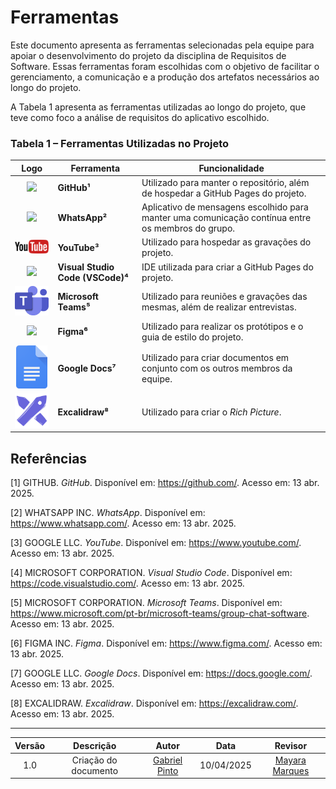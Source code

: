 # Ferramentas

Este documento apresenta as ferramentas selecionadas pela equipe para apoiar o desenvolvimento do projeto da disciplina de Requisitos de Software. Essas ferramentas foram escolhidas com o objetivo de facilitar o gerenciamento, a comunicação e a produção dos artefatos necessários ao longo do projeto.

A Tabela 1 apresenta as ferramentas utilizadas ao longo do projeto, que teve como foco a análise de requisitos do aplicativo escolhido.

### Tabela 1 – Ferramentas Utilizadas no Projeto

| Logo      | Ferramenta       | Funcionalidade                                                                 |
|-----------|------------------|--------------------------------------------------------------------------------|
| <div align="center"><img src="https://github.githubassets.com/images/modules/logos_page/GitHub-Mark.png" width="100px"> |**GitHub¹**|Utilizado para manter o repositório, além de hospedar a GitHub Pages do projeto.|
| <div align="center"><img src="https://upload.wikimedia.org/wikipedia/commons/6/6b/WhatsApp.svg" width="100px"> |**WhatsApp²**|Aplicativo de mensagens escolhido para manter uma comunicação contínua entre os membros do grupo.|
| <div align="center"><img src="../../assets/images/logos/logo_youtube.png" width="100px"> |**YouTube³**|Utilizado para hospedar as gravações do projeto.|
| <div align="center"><img src="https://upload.wikimedia.org/wikipedia/commons/9/9a/Visual_Studio_Code_1.35_icon.svg" width="100px"> |**Visual Studio Code (VSCode)⁴**| IDE utilizada para criar a GitHub Pages do projeto.|
| <div align="center"><img src="../../assets/images/logos/logo_teams.png" width="100px"> |**Microsoft Teams⁵**| Utilizado para reuniões e gravações das mesmas, além de realizar entrevistas.|
| <div align="center"><img src="https://upload.wikimedia.org/wikipedia/commons/3/33/Figma-logo.svg" width="50px"> |**Figma⁶**| Utilizado para realizar os protótipos e o guia de estilo do projeto.|
| <div align="center"><img src="../../assets/images/logos/logo_google_docs.png" width="50px"> |**Google Docs⁷**|Utilizado para criar documentos em conjunto com os outros membros da equipe.    |
| <div align="center"><img src="../../assets/images/logos/logo_excalidraw.png" width="100px"> |**Excalidraw⁸**|Utilizado para criar o *Rich Picture*.                                          |
 
## Referências

[1] GITHUB. *GitHub*. Disponível em: <https://github.com/>. Acesso em: 13 abr. 2025.

[2] WHATSAPP INC. *WhatsApp*. Disponível em: <https://www.whatsapp.com/>. Acesso em: 13 abr. 2025.

[3] GOOGLE LLC. *YouTube*. Disponível em: <https://www.youtube.com/>. Acesso em: 13 abr. 2025.

[4] MICROSOFT CORPORATION. *Visual Studio Code*. Disponível em: <https://code.visualstudio.com/>. Acesso em: 13 abr. 2025.

[5] MICROSOFT CORPORATION. *Microsoft Teams*. Disponível em: <https://www.microsoft.com/pt-br/microsoft-teams/group-chat-software>. Acesso em: 13 abr. 2025.

[6] FIGMA INC. *Figma*. Disponível em: <https://www.figma.com/>. Acesso em: 13 abr. 2025.

[7] GOOGLE LLC. *Google Docs*. Disponível em: <https://docs.google.com/>. Acesso em: 13 abr. 2025.

[8] EXCALIDRAW. *Excalidraw*. Disponível em: <https://excalidraw.com/>. Acesso em: 13 abr. 2025.

---

| Versão |Descrição     |Autor                                       |Data    |Revisor|
|:-:     | :-:          | :-:                                        | :-:        |:-:|
|1.0     |Criação do documento|[Gabriel Pinto](https://github.com/GabrielSPinto)| 10/04/2025 | [Mayara Marques](https://github.com/maymarquee)|